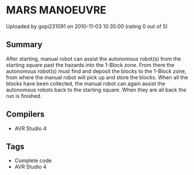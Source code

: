 # MARS MANOEUVRE

Uploaded by gopi231091 on 2010-11-03 10:35:00 (rating 0 out of 5)

## Summary

After starting, manual robot can assist the autonomous robot(s) from the starting square past the hazards into the 1-Block zone. From there the autonomous robot(s) must find and deposit the blocks to the 1-Block zone, from where the manual robot will pick up and store the blocks. When all the blocks have been collected, the manual robot can again assist the autonomous robots back to the starting square. When they are all back the run is finished.

## Compilers

- AVR Studio 4

## Tags

- Complete code
- AVR Studio 4
